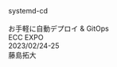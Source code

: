 <div
  class="
    w-[fit-content] text-[4rem] text-black text-opacity-0
    bg-[#2B90B6] bg-cover bg-clip-text
    bg-gradient-to-r from-fuchsia-400 to-fuchsia-700
    h-[70px]
  "
>
  systemd-cd
</div>
<br />
<div
  class="
    text-[1.8rem] opacity-80
  "
>
  お手軽に自動デプロイ & GitOps
</div>

<div
  class="
    absolute top-[2.5rem] right-[3.5rem]
    text-right grid gap-y-2
  "
>
  <div>ECC EXPO</div>
  <div>2023/02/24-25</div>
</div>
<div
  class="
    absolute bottom-[2.5rem] right-[3.5rem]
    text-right
  "
>
  藤島拓大
</div>

<!--
Note
-->